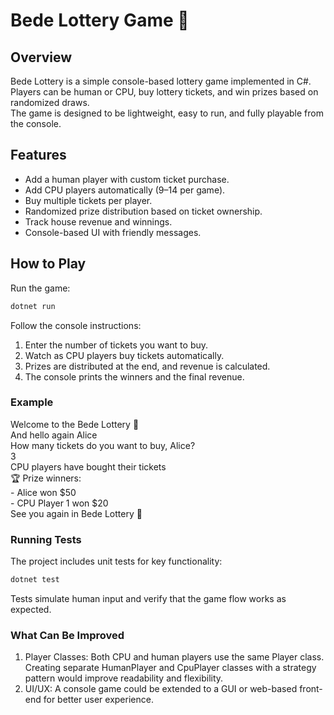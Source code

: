 # Bede Lottery Game 🎰

## Overview
Bede Lottery is a simple console-based lottery game implemented in C#.  
Players can be human or CPU, buy lottery tickets, and win prizes based on randomized draws.  
The game is designed to be lightweight, easy to run, and fully playable from the console.

## Features
- Add a human player with custom ticket purchase.
- Add CPU players automatically (9–14 per game).
- Buy multiple tickets per player.
- Randomized prize distribution based on ticket ownership.
- Track house revenue and winnings.
- Console-based UI with friendly messages.

## How to Play
Run the game:

```bash
dotnet run
```

Follow the console instructions:
1. Enter the number of tickets you want to buy.
2. Watch as CPU players buy tickets automatically.
3. Prizes are distributed at the end, and revenue is calculated.
4. The console prints the winners and the final revenue.

<h3>Example</h3>
Welcome to the Bede Lottery 🎰<br>
And hello again Alice<br>
How many tickets do you want to buy, Alice?<br>
3<br>
CPU players have bought their tickets<br>
🏆 Prize winners:<br>
- Alice won $50<br>
- CPU Player 1 won $20<br>
See you again in Bede Lottery 🎰


<h3>Running Tests</h3>

The project includes unit tests for key functionality:
```bash
dotnet test
```

Tests simulate human input and verify that the game flow works as expected.

<h3>What Can Be Improved</h3>

1. Player Classes: Both CPU and human players use the same Player class. Creating separate HumanPlayer and CpuPlayer classes with a strategy pattern would improve readability and flexibility.
2. UI/UX: A console game could be extended to a GUI or web-based front-end for better user experience.
